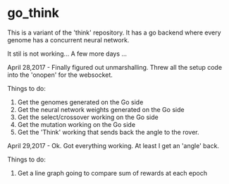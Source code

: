 # go_think
This is a variant of the 'think' repository. It has a go backend where every genome has
a concurrent neural network.

It stil is not working... A few more days ... 

April 28,2017 - Finally figured out unmarshalling. Threw all the setup
code into the 'onopen' for the websocket. 

Things to do:

1. Get the genomes generated on the Go side
2. Get the neural network weights generated on the Go side
3. Get the select/crossover working on the Go side
4. Get the mutation working on the Go side
5. Get the 'Think' working that sends back the angle to the rover.

April 29,2017 - Ok. Got everything working. At least I get an 'angle' back.

Things to do:

1. Get a line graph going to compare sum of rewards at each epoch





